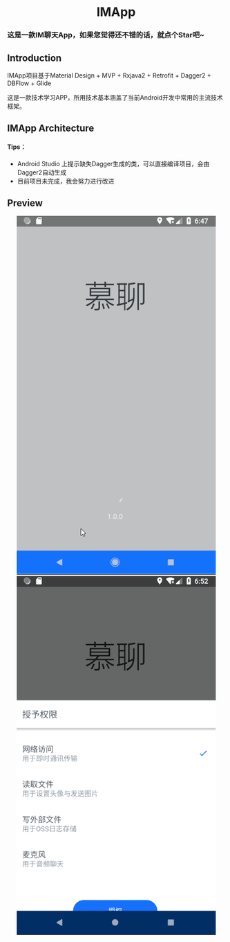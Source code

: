 <h1 align="center">IMApp</h1>

### 这是一款IM聊天App，如果您觉得还不错的话，就点个Star吧~

## Introduction

IMApp项目基于Material Design + MVP + Rxjava2 + Retrofit + Dagger2 + DBFlow + Glide

这是一款技术学习APP，所用技术基本涵盖了当前Android开发中常用的主流技术框架。

## IMApp Architecture


#### Tips：
- Android Studio 上提示缺失Dagger生成的类，可以直接编译项目，会由Dagger2自动生成
- 目前项目未完成，我会努力进行改进

## Preview

<div align="center">
<img src="https://github.com/hqweb/IMApp/blob/master/screenshots/进入.gif"><img src="https://github.com/hqweb/IMApp/blob/master/screenshots/登录.gif">
</div>
